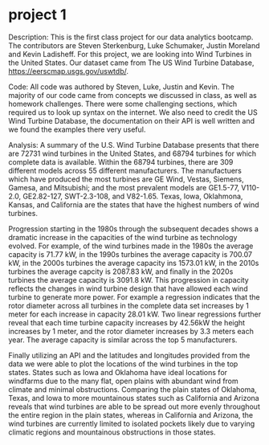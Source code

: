 # project 1
Description:
This is the first class project for our data analytics bootcamp. The contributors are Steven Sterkenburg, Luke Schumaker, Justin Moreland and Kevin Ladisheff. For this project, we are looking into Wind Turbines in the United States. Our dataset came from The US Wind Turbine Database, https://eerscmap.usgs.gov/uswtdb/. 

Code:
All code was authored by Steven, Luke, Justin and Kevin. The majority of our code came from concepts we discussed in class, as well as homework challenges. There were some challenging sections, which required us to look up syntax on the internet. We also need to credit the US Wind Turbine Database, the documentation on their API is well written and we found the examples there very useful. 

Analysis:
A summary of the U.S. Wind Turbine Database presents that there are 72731 wind turbines in the United States, and 68794 turbines for which complete data is available. Within the 68794 turbines, there are 309 different models across 55 different manufacturers. The manufactuers which have produced the most turbines are GE Wind, Vestas, Siemens, Gamesa, and Mitsubishi; and the most prevalent models are GE1.5-77, V110-2.0, GE2.82-127, SWT-2.3-108, and V82-1.65. Texas, Iowa, Oklahmona, Kansas, and California are the states that have the highest numbers of wind turbines.

Progression starting in the 1980s through the subsequent decades shows a dramatic increase in the capacities of the wind turbine as technology evolved. For example, of the wind turbines made in the 1980s the average capacity is 71.77 kW, in the 1990s turbines the average capacity is 700.07 kW, in the 2000s turbines the average capacity ins 1573.01 kW, in the 2010s turbines the average capcity is 2087.83 kW, and finally in the 2020s turbines the average capacity is 3091.8 kW. This progression in capacity reflects the changes in wind turbine design that have allowed each wind turbine to generate more power. For example a regression indicates that the rotor diameter across all turbines in the complete data set increases by 1 meter for each increase in capacity 28.01 kW. Two linear regressions further reveal that each time turbine capacity increases by 42.56kW the height increases by 1 meter, and the rotor diameter increases by 3.3 meters each year. The average capacity is similar across the top 5 manufacturers.

Finally utilizing an API and the latitudes and longitudes provided from the data we were able to plot the locations of the wind turbines in the top states. States such as Iowa and Oklahoma have ideal locations for windfarms due to the many flat, open plains with abundant wind from climate and minimal obstructions. Comparing the plain states of Oklahoma, Texas, and Iowa to more mountainous states such as California and Arizona reveals that wind turbines are able to be spread out more evenly throughout the entire region in the plain states, whereas in California and Arizona, the wind turbines are currently limited to isolated pockets likely due to varying climatic regions and mountainous obstructions in those states.

